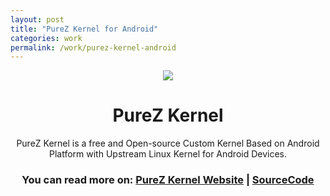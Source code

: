 ```yaml
---
layout: post
title: "PureZ Kernel for Android"
categories: work
permalink: /work/purez-kernel-android
---
```


<p align="center"> 
  <img src="https://s20.postimg.cc/vpbav0vq5/Pure_Z-_Logo.png" /> 
</p>

<h1 align="center">PureZ Kernel</h1>
<p align="center">PureZ Kernel is a free and Open-source Custom Kernel Based on Android Platform with Upstream Linux Kernel for Android Devices.</p>

<h3 align="center">You can read more on: <a href="https://purez-kernel.github.io">PureZ Kernel Website</a> | <a href="https://github.com/purez-kernel">SourceCode</a></h3>

